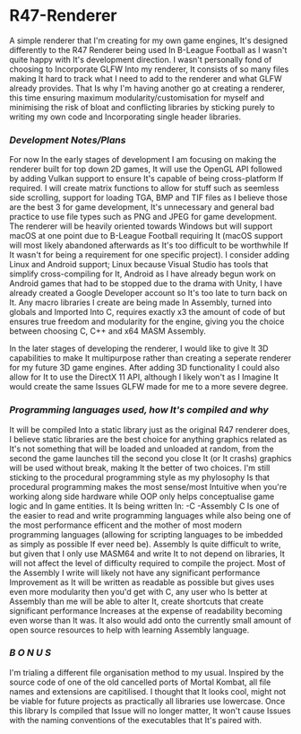 # R47-Renderer
A simple renderer that I'm creating for my own game engines, It's designed differently to the R47 Renderer being used In B-League Football as I wasn't quite happy with It's development direction. I wasn't personally fond of
choosing to Incorporate GLFW Into my renderer, It consists of so many files making It hard to track what I need to add to the renderer and what GLFW already provides. That Is why I'm having another go at creating a renderer,
this time ensuring maximum modularity/customisation for myself and minimising the risk of bloat and conflicting libraries by sticking purely to writing my own code and Incorporating single header libraries.


### <i> Development Notes/Plans </i>

For now In the early stages of development I am focusing on making the renderer built for top down 2D games, It will use the OpenGL API followed by adding Vulkan support to ensure It's capable of being cross-platform If
required. I will create matrix functions to allow for stuff such as seemless side scrolling, support for loading TGA, BMP and TIF files as I believe those are the best 3 for game development, It's unnecessary and general
bad practice to use file types such as PNG and JPEG for game development. The renderer will be heavily oriented towards Windows but will support macOS at one point due to B-League Football requiring It (macOS support will
most likely abandoned afterwards as It's too difficult to be worthwhile If It wasn't for being a requirement for one specific project). I consider adding Linux and Android support; Linux because Visual Studio has tools
that simplify cross-compiling for It, Android as I have already begun work on Android games that had to be stopped due to the drama with Unity, I have already created a Google 
Developer account so It's too late to turn back on It. Any macro libraries I create are being made In Assembly, turned into globals and Imported Into C, requires exactly x3
the amount of code of but ensures true freedom and modularity for the engine, giving you the choice between choosing C, C++ and x64 MASM Assembly.

In the later stages of developing the renderer, I would like to give It 3D capabilities to make It multipurpose rather than creating a seperate renderer for my future 3D game engines. After adding 3D functionality I could
also allow for It to use the DirectX 11 API, although I likely won't as I Imagine It would create the same Issues GLFW made for me to a more severe degree.


### <i> Programming languages used, how It's compiled and why </i>

It will be compiled Into a static library just as the original R47 renderer does, I believe static libraries are the best choice for anything graphics related as It's not something that will be loaded and unloaded at
random, from the second the game launches till the second you close It (or It crashs) graphics will be used without break, making It the better of two choices. I'm still sticking to the procedural programming style as
my phylosophy Is that procedural programming makes the most sense/most Intuitive when you're working along side hardware while OOP only helps conceptualise game logic and In game entities. It Is being written In:
-C
-Assembly
C Is one of the easier to read and write programming languages while also being one of the most performance efficent and the mother of most modern programming languages (allowing for scripting languages to be imbedded
as simply as possible If ever need be). Assembly Is quite difficult to write, but given that I only use MASM64 and write It to not depend on libraries, It will not affect the level of difficulty required to compile the
project. Most of the Assembly I write will likely not have any significant performance Improvement as It will be written as readable as possible but gives uses even more modularity then you'd get with C, any user who Is
better at Assembly than me will be able to alter It, create shortcuts that create significant performance Increases at the expense of readability becoming even worse than It was. It also would add onto the currently small
amount of open source resources to help with learning Assembly language.


### <i> B O N U S </i>

I'm trialing a different file organisation method to my usual. Inspired by the source code of one of the old cancelled ports of Mortal Kombat, all file names and extensions
are capitilised. I thought that It looks cool, might not be viable for future projects as practically all libraries use lowercase. Once this library Is compiled that Issue
will no longer matter, It won't cause Issues with the naming conventions of the executables that It's paired with.
